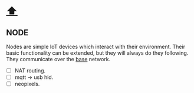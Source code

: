# [:arrow_up:](/PROCESS.md)

## NODE
Nodes are simple IoT devices which interact with their environment.  Their basic functionality can be extended, but they will always do they following.  They communicate over the [base](/BASE.md) network.
- [ ] NAT routing.
- [ ] mqtt -> usb hid.
- [ ] neopixels.
